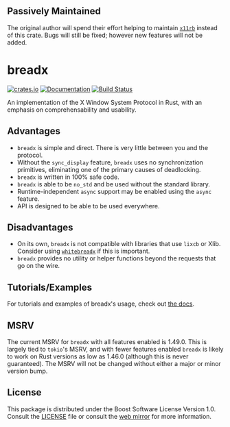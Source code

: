 ## Passively Maintained

The original author will spend their effort helping to maintain [`x11rb`](https://crates.io/crates/x11rb) instead of this crate. Bugs will still be fixed; however new features will not be added.

# breadx

[![crates.io][crates-badge]][crates-url]
[![Documentation][docs-badge]][docs-url]
[![Build Status][build-badge]][build-url]

[crates-badge]: https://img.shields.io/crates/v/breadx
[crates-url]: https://crates.io/crates/breadx
[docs-badge]: https://img.shields.io/docsrs/breadx
[docs-url]: https://docs.rs/breadx
[build-badge]: https://img.shields.io/github/workflow/status/bread-graphics/breadx/CI
[build-url]: https://github.com/bread-graphics/breadx/actions?query=workflow%3ACI+branch%3Amaster

An implementation of the X Window System Protocol in Rust, with an emphasis on comprehensability and usability.

## Advantages

* `breadx` is simple and direct. There is very little between you and the protocol.
* Without the `sync_display` feature, `breadx` uses no synchronization primitives, eliminating one of the primary causes of deadlocking.
* `breadx` is written in 100% safe code.
* `breadx` is able to be `no_std` and be used without the standard library.
* Runtime-independent `async` support may be enabled using the `async` feature.
* API is designed to be able to be used everywhere.

## Disadvantages

* On its own, `breadx` is not compatible with libraries that use `lixcb` or Xlib. Consider using [`whitebreadx`](https://github.com/bread-graphics/whitebreadx) if this is important.
* `breadx` provides no utility or helper functions beyond the requests that go on the wire.

## Tutorials/Examples

For tutorials and examples of breadx's usage, check out [the docs](https://docs.rs/breadx).

## MSRV

The current MSRV for `breadx` with all features enabled is 1.49.0. This is largely tied to `tokio`'s MSRV, and with fewer features enabled `breadx`
is likely to work on Rust versions as low as 1.46.0 (although this is never guaranteed). The MSRV will not be changed without either a
major or minor version bump.

## License

This package is distributed under the Boost Software License Version 1.0.
Consult the [LICENSE](./LICENSE) file or consult the [web mirror] for
more information.

[web mirror]: https://www.boost.org/LICENSE_1_0.txt

